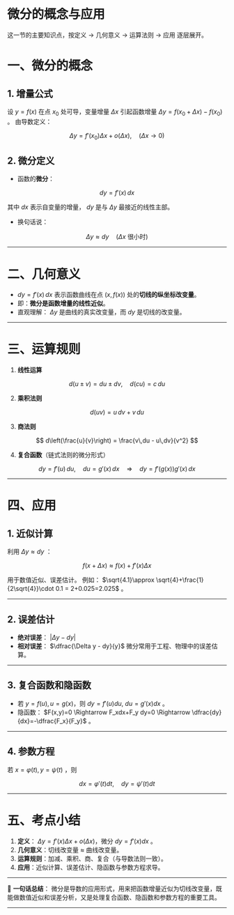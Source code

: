 # 微分的概念与应用
这一节的主要知识点，按定义 → 几何意义 → 运算法则 → 应用 逐层展开。


# 一、微分的概念

## 1. 增量公式

设 $y=f(x)$ 在点 $x_0$ 处可导，变量增量 $\Delta x$ 引起函数增量 $\Delta y=f(x_0+\Delta x)-f(x_0)$ 。
由导数定义：

$$
\Delta y = f'(x_0)\Delta x + o(\Delta x),\quad (\Delta x\to 0)
$$

## 2. 微分定义

* 函数的**微分**：

$$
dy = f'(x)\,dx
$$

其中 $dx$ 表示自变量的增量， $dy$ 是与 $\Delta y$ 最接近的线性主部。

* 换句话说：

$$
\Delta y \approx dy \quad (\Delta x \text{ 很小时})
$$

---

# 二、几何意义

* $dy = f'(x)\,dx$ 表示函数曲线在点 $(x,f(x))$ 处的**切线的纵坐标改变量**。
* 即：**微分是函数增量的线性近似**。
* 直观理解： $\Delta y$ 是曲线的真实改变量，而 $dy$ 是切线的改变量。

---

# 三、运算规则

1. **线性运算**

$$
d(u\pm v) = du \pm dv, \quad d(cu)=c\,du
$$

2. **乘积法则**

$$
d(uv) = u\,dv + v\,du
$$

3. **商法则**

$$
d\left(\frac{u}{v}\right) = \frac{v\,du - u\,dv}{v^2}
$$

4. **复合函数**（链式法则的微分形式）

$$
dy = f'(u)\,du,\quad du=g'(x)\,dx \quad \Rightarrow\quad dy=f'(g(x))g'(x)\,dx
$$

---

# 四、应用

## 1. 近似计算

利用 $\Delta y \approx dy$ ：

$$
f(x+\Delta x) \approx f(x) + f'(x)\Delta x
$$

用于数值近似、误差估计。
例如： $\sqrt{4.1}\approx \sqrt{4}+\frac{1}{2\sqrt{4}}\cdot 0.1 = 2+0.025=2.025$ 。

---

## 2. 误差估计

* **绝对误差**： $|\Delta y - dy|$
* **相对误差**： $\dfrac{\Delta y - dy}{y}$
  微分常用于工程、物理中的误差估算。

---

## 3. 复合函数和隐函数

* 若 $y=f(u), u=g(x)$，则 $dy=f'(u)du,\ du=g'(x)dx$ 。
* 隐函数： $F(x,y)=0 \Rightarrow F_xdx+F_y dy=0 \Rightarrow \dfrac{dy}{dx}=-\dfrac{F_x}{F_y}$ 。

---

## 4. 参数方程

若 $x=\varphi(t), y=\psi(t)$ ，则

$$
dx = \varphi'(t)dt,\quad dy=\psi'(t)dt
$$

---

# 五、考点小结

1. **定义**： $\Delta y=f'(x)\Delta x+o(\Delta x)$，微分 $dy=f'(x)dx$ 。
2. **几何意义**：切线改变量 ≈ 曲线改变量。
3. **运算规则**：加减、乘积、商、复合（与导数法则一致）。
4. **应用**：近似计算、误差估计、隐函数与参数方程求导。

---

📌 **一句话总结**：
微分是导数的应用形式，用来把函数增量近似为切线改变量，既能做数值近似和误差分析，又是处理复合函数、隐函数和参数方程的重要工具。

---
